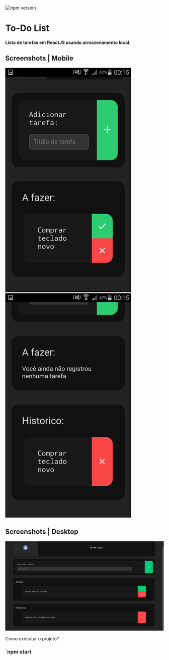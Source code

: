 ![npm version](https://img.shields.io/npm/v/react.svg?style=flat)

# To-Do List
#### Lista de tarefas em ReactJS usando armazenamento local.
## Screenshots | Mobile

<p>
  <img width="400" alt="Screenshot 0 - mobile" src="/screenshots/mobile-1.png">
  <img width="400" alt="Screenshot 0 - mobile" src="/screenshots/mobile-2.png">
</p>

## Screenshots | Desktop

<p>
  <img width="800" alt="Screenshot 0 - mobile" src="/screenshots/desktop-2.png">
</p>

Como executar o projeto?
### `npm start
